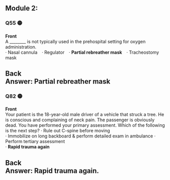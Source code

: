 ## Module 2:

### Q55 🟡  
**Front**  
A ________ is not typically used in the prehospital setting for oxygen administration.  
· Nasal cannula · Regulator · **Partial rebreather mask** · Tracheostomy mask  

**Back**  
**Answer:** Partial rebreather mask 
---

### Q82 🟡  
**Front**  
Your patient is the 18-year-old male driver of a vehicle that struck a tree. He is conscious and complaining of neck pain. The passenger is obviously dead. You have performed your primary assessment. Which of the following is the next step?
· Rule out C-spine before moving  
· Immobilize on long backboard & perform detailed exam in ambulance 
· Perform tertiary assessment  
· **Rapid trauma again**

**Back**  
**Answer:** Rapid trauma again.  
---